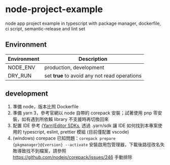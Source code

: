 # node-project-example
node app project example in typescript with package manager, dockerfile, ci script, semantic-release and lint set

## Environment

| Environment                   | Description                                                          |
| ----------------------------- | -------------------------------------------------------------------- |
| NODE_ENV                      | production, development                                              |
| DRY_RUN                       | set **true** to avoid any not read operations                        |

## development

1. 準備 node，版本比照 Dockerfile
1. 準備 yarn 3，參考官網以 node 自帶的 corepack 安裝；試著使用 pnp 零安裝，如有遇到所依賴 library 不支援時再切換回來
1. 配置 IDE 參考 [(Yarn)Editor SDKs](https://yarnpkg.com/getting-started/editor-sdks), 透過 .yarn/sdk 讓 IDE 如何找到本專案使用的 typescript, eslint, prettier 模組 (目前僅配置 vscode)
1. (windows) corepace 已知問題：`corepack prepare {pkgmanager}@{version} --activate` 安裝啟用包管理器，下載後路徑改名失敗導致找不到檔案，請參照 https://github.com/nodejs/corepack/issues/246 手動排除

